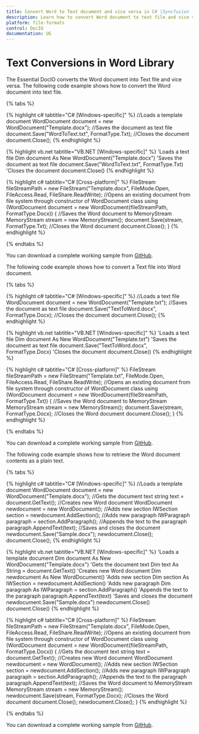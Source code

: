 ```yaml
---
title: Convert Word to Text document and vice versa in C# |Syncfusion
description: Learn how to convert Word document to text file and vice versa  using the .NET Word (DocIO) library without Microsoft Word or interop dependencies.
platform: file-formats
control: DocIO
documentation: UG
---
```


# Text Conversions in Word Library

The Essential DocIO converts the Word document into Text file and vice versa. The following code example shows how to convert the Word document into text file.

{% tabs %}

{% highlight c# tabtitle="C# [Windows-specific]" %}
//Loads a template document
WordDocument document = new WordDocument("Template.docx");
//Saves the document as text file
document.Save("WordToText.txt", FormatType.Txt);
//Closes the document
document.Close();
{% endhighlight %}

{% highlight vb.net tabtitle="VB.NET [Windows-specific]" %}
'Loads a text file
Dim document As New WordDocument("Template.docx")
'Saves the document as text file
document.Save("WordToText.txt", FormatType.Txt)
'Closes the document
document.Close()
{% endhighlight %}

{% highlight c# tabtitle="C# [Cross-platform]" %}
FileStream fileStreamPath = new FileStream("Template.docx", FileMode.Open, FileAccess.Read, FileShare.ReadWrite);
//Opens an existing document from file system through constructor of WordDocument class
using (WordDocument document = new WordDocument(fileStreamPath, FormatType.Docx))
{
    //Saves the Word document to  MemoryStream
    MemoryStream stream = new MemoryStream();
    document.Save(stream, FormatType.Txt);
    //Closes the Word document
    document.Close();
}
{% endhighlight %}

{% endtabs %}

You can download a complete working sample from [GitHub](https://github.com/SyncfusionExamples/DocIO-Examples/tree/main/Text-file-conversion/Convert-Word-to-text-file).

The following code example shows how to convert a Text file into Word document.

{% tabs %}

{% highlight c# tabtitle="C# [Windows-specific]" %}
//Loads a text file
WordDocument document = new WordDocument("Template.txt");
//Saves the document as text file
document.Save("TextToWord.docx", FormatType.Docx);
//Closes the document
document.Close();
{% endhighlight %}

{% highlight vb.net tabtitle="VB.NET [Windows-specific]" %}
'Loads a text file
Dim document As New WordDocument("Template.txt")
'Saves the document as text file
document.Save("TextToWord.docx", FormatType.Docx)
'Closes the document
document.Close()
{% endhighlight %}

{% highlight c# tabtitle="C# [Cross-platform]" %}
FileStream fileStreamPath = new FileStream("Template.txt", FileMode.Open, FileAccess.Read, FileShare.ReadWrite);
//Opens an existing document from file system through constructor of WordDocument class
using (WordDocument document = new WordDocument(fileStreamPath, FormatType.Txt))
{
    //Saves the Word document to MemoryStream
    MemoryStream stream = new MemoryStream();
    document.Save(stream, FormatType.Docx);
    //Closes the Word document
    document.Close();
}
{% endhighlight %}

{% endtabs %}

You can download a complete working sample from [GitHub](https://github.com/SyncfusionExamples/DocIO-Examples/tree/main/Text-file-conversion/Convert-text-file-to-Word).

The following code example shows how to retrieve the Word document contents as a plain text.

{% tabs %}

{% highlight c# tabtitle="C# [Windows-specific]" %}
//Loads a template document
WordDocument document = new WordDocument("Template.docx");
//Gets the document text
string text = document.GetText();
//Creates new Word document
WordDocument newdocument = new WordDocument();
//Adds new section
IWSection section = newdocument.AddSection();
//Adds new paragraph
IWParagraph paragraph = section.AddParagraph();
//Appends the text to the paragraph
paragraph.AppendText(text);
//Saves and closes the document
newdocument.Save("Sample.docx");
newdocument.Close();
document.Close();
{% endhighlight %}

{% highlight vb.net tabtitle="VB.NET [Windows-specific]" %}
'Loads a template document
Dim document As New WordDocument("Template.docx")
'Gets the document text
Dim text As String = document.GetText()
'Creates new Word document
Dim newdocument As New WordDocument()
'Adds new section
Dim section As IWSection = newdocument.AddSection()
'Adds new paragraph
Dim paragraph As IWParagraph = section.AddParagraph()
'Appends the text to the paragraph
paragraph.AppendText(text)
'Saves and closes the document
newdocument.Save("Sample.docx")
newdocument.Close()
document.Close()
{% endhighlight %}

{% highlight c# tabtitle="C# [Cross-platform]" %}
FileStream fileStreamPath = new FileStream("Template.docx", FileMode.Open, FileAccess.Read, FileShare.ReadWrite);
//Opens an existing document from file system through constructor of WordDocument class
using (WordDocument document = new WordDocument(fileStreamPath, FormatType.Docx))
{
    //Gets the document text
    string text = document.GetText();
    //Creates new Word document
    WordDocument newdocument = new WordDocument();
    //Adds new section
    IWSection section = newdocument.AddSection();
    //Adds new paragraph
    IWParagraph paragraph = section.AddParagraph();
    //Appends the text to the paragraph
    paragraph.AppendText(text);
    //Saves the Word document to MemoryStream
    MemoryStream stream = new MemoryStream();
    newdocument.Save(stream, FormatType.Docx);
    //Closes the Word document
    document.Close();
    newdocument.Close();
}
{% endhighlight %}

{% endtabs %}

You can download a complete working sample from [GitHub](https://github.com/SyncfusionExamples/DocIO-Examples/tree/main/Text-file-conversion/Retrieve-Word-document-as-plain-text).

